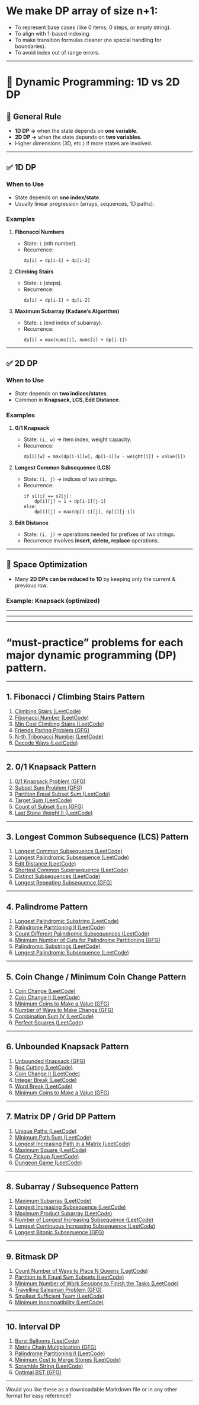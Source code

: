 

# We make DP array of size n+1:

- To represent base cases (like 0 items, 0 steps, or empty string).
- To align with 1-based indexing.
- To make transition formulas cleaner (no special handling for boundaries).
- To avoid index out of range errors.

---
# 📘 Dynamic Programming: 1D vs 2D DP

## 🔹 General Rule
- **1D DP →** when the state depends on **one variable**.  
- **2D DP →** when the state depends on **two variables**.  
- Higher dimensions (3D, etc.) if more states are involved.  

---

## ✅ 1D DP
### When to Use
- State depends on **one index/state**.  
- Usually linear progression (arrays, sequences, 1D paths).  

### Examples
1. **Fibonacci Numbers**  
   - State: `i` (nth number).  
   - Recurrence:  
     ``` 
     dp[i] = dp[i-1] + dp[i-2]
     ```

2. **Climbing Stairs**  
   - State: `i` (steps).  
   - Recurrence:  
     ``` 
     dp[i] = dp[i-1] + dp[i-2]
     ```

3. **Maximum Subarray (Kadane’s Algorithm)**  
   - State: `i` (end index of subarray).  
   - Recurrence:  
     ``` 
     dp[i] = max(nums[i], nums[i] + dp[i-1])
     ```

---

## ✅ 2D DP
### When to Use
- State depends on **two indices/states**.  
- Common in **Knapsack, LCS, Edit Distance**.  

### Examples
1. **0/1 Knapsack**  
   - State: `(i, w)` → item index, weight capacity.  
   - Recurrence:  
     ``` 
     dp[i][w] = max(dp[i-1][w], dp[i-1][w - weight[i]] + value[i])
     ```

2. **Longest Common Subsequence (LCS)**  
   - State: `(i, j)` → indices of two strings.  
   - Recurrence:  
     ```
     if s1[i] == s2[j]:
         dp[i][j] = 1 + dp[i-1][j-1]
     else:
         dp[i][j] = max(dp[i-1][j], dp[i][j-1])
     ```

3. **Edit Distance**  
   - State: `(i, j)` → operations needed for prefixes of two strings.  
   - Recurrence involves **insert, delete, replace** operations.  

---

## 🔹 Space Optimization
- Many **2D DPs can be reduced to 1D** by keeping only the current & previous row.  

### Example: Knapsack (optimized)  

---
---
---

# “must-practice” problems for each major dynamic programming (DP) pattern.
---

## 1. **Fibonacci / Climbing Stairs Pattern**

1. [Climbing Stairs (LeetCode)](https://leetcode.com/problems/climbing-stairs/)
2. [Fibonacci Number (LeetCode)](https://leetcode.com/problems/fibonacci-number/)
3. [Min Cost Climbing Stairs (LeetCode)](https://leetcode.com/problems/min-cost-climbing-stairs/)
4. [Friends Pairing Problem (GFG)](https://www.geeksforgeeks.org/friends-pairing-problem/)
5. [N-th Tribonacci Number (LeetCode)](https://leetcode.com/problems/n-th-tribonacci-number/)
6. [Decode Ways (LeetCode)](https://leetcode.com/problems/decode-ways/)

---

## 2. **0/1 Knapsack Pattern**

1. [0/1 Knapsack Problem (GFG)](https://www.geeksforgeeks.org/0-1-knapsack-problem-dp-10/)
2. [Subset Sum Problem (GFG)](https://www.geeksforgeeks.org/subset-sum-problem-dp-25/)
3. [Partition Equal Subset Sum (LeetCode)](https://leetcode.com/problems/partition-equal-subset-sum/)
4. [Target Sum (LeetCode)](https://leetcode.com/problems/target-sum/)
5. [Count of Subset Sum (GFG)](https://www.geeksforgeeks.org/count-of-subsets-with-sum-equal-to-x/)
6. [Last Stone Weight II (LeetCode)](https://leetcode.com/problems/last-stone-weight-ii/)

---

## 3. **Longest Common Subsequence (LCS) Pattern**

1. [Longest Common Subsequence (LeetCode)](https://leetcode.com/problems/longest-common-subsequence/)
2. [Longest Palindromic Subsequence (LeetCode)](https://leetcode.com/problems/longest-palindromic-subsequence/)
3. [Edit Distance (LeetCode)](https://leetcode.com/problems/edit-distance/)
4. [Shortest Common Supersequence (LeetCode)](https://leetcode.com/problems/shortest-common-supersequence/)
5. [Distinct Subsequences (LeetCode)](https://leetcode.com/problems/distinct-subsequences/)
6. [Longest Repeating Subsequence (GFG)](https://www.geeksforgeeks.org/longest-repeating-subsequence/)

---

## 4. **Palindrome Pattern**

1. [Longest Palindromic Substring (LeetCode)](https://leetcode.com/problems/longest-palindromic-substring/)
2. [Palindrome Partitioning II (LeetCode)](https://leetcode.com/problems/palindrome-partitioning-ii/)
3. [Count Different Palindromic Subsequences (LeetCode)](https://leetcode.com/problems/count-different-palindromic-subsequences/)
4. [Minimum Number of Cuts for Palindrome Partitioning (GFG)](https://www.geeksforgeeks.org/minimum-number-of-cuts-needed-for-a-palindrome-partition/)
5. [Palindromic Substrings (LeetCode)](https://leetcode.com/problems/palindromic-substrings/)
6. [Longest Palindromic Subsequence (LeetCode)](https://leetcode.com/problems/longest-palindromic-subsequence/)

---

## 5. **Coin Change / Minimum Coin Change Pattern**

1. [Coin Change (LeetCode)](https://leetcode.com/problems/coin-change/)
2. [Coin Change II (LeetCode)](https://leetcode.com/problems/coin-change-ii/)
3. [Minimum Coins to Make a Value (GFG)](https://www.geeksforgeeks.org/find-minimum-number-of-coins-that-make-a-change/)
4. [Number of Ways to Make Change (GFG)](https://www.geeksforgeeks.org/coin-change-dp-7/)
5. [Combination Sum IV (LeetCode)](https://leetcode.com/problems/combination-sum-iv/)
6. [Perfect Squares (LeetCode)](https://leetcode.com/problems/perfect-squares/)

---

## 6. **Unbounded Knapsack Pattern**

1. [Unbounded Knapsack (GFG)](https://www.geeksforgeeks.org/unbounded-knapsack-repetition-items-allowed/)
2. [Rod Cutting (LeetCode)](https://leetcode.com/problems/minimum-cost-to-cut-a-stick/)
3. [Coin Change II (LeetCode)](https://leetcode.com/problems/coin-change-ii/)
4. [Integer Break (LeetCode)](https://leetcode.com/problems/integer-break/)
5. [Word Break (LeetCode)](https://leetcode.com/problems/word-break/)
6. [Minimum Coins to Make a Value (GFG)](https://www.geeksforgeeks.org/find-minimum-number-of-coins-that-make-a-change/)

---

## 7. **Matrix DP / Grid DP Pattern**

1. [Unique Paths (LeetCode)](https://leetcode.com/problems/unique-paths/)
2. [Minimum Path Sum (LeetCode)](https://leetcode.com/problems/minimum-path-sum/)
3. [Longest Increasing Path in a Matrix (LeetCode)](https://leetcode.com/problems/longest-increasing-path-in-a-matrix/)
4. [Maximum Square (LeetCode)](https://leetcode.com/problems/maximal-square/)
5. [Cherry Pickup (LeetCode)](https://leetcode.com/problems/cherry-pickup/)
6. [Dungeon Game (LeetCode)](https://leetcode.com/problems/dungeon-game/)

---

## 8. **Subarray / Subsequence Pattern**

1. [Maximum Subarray (LeetCode)](https://leetcode.com/problems/maximum-subarray/)
2. [Longest Increasing Subsequence (LeetCode)](https://leetcode.com/problems/longest-increasing-subsequence/)
3. [Maximum Product Subarray (LeetCode)](https://leetcode.com/problems/maximum-product-subarray/)
4. [Number of Longest Increasing Subsequence (LeetCode)](https://leetcode.com/problems/number-of-longest-increasing-subsequence/)
5. [Longest Continuous Increasing Subsequence (LeetCode)](https://leetcode.com/problems/longest-continuous-increasing-subsequence/)
6. [Longest Bitonic Subsequence (GFG)](https://www.geeksforgeeks.org/longest-bitonic-subsequence-dp-15/)

---

## 9. **Bitmask DP**

1. [Count Number of Ways to Place N Queens (LeetCode)](https://leetcode.com/problems/n-queens-ii/)
2. [Partition to K Equal Sum Subsets (LeetCode)](https://leetcode.com/problems/partition-to-k-equal-sum-subsets/)
3. [Minimum Number of Work Sessions to Finish the Tasks (LeetCode)](https://leetcode.com/problems/minimum-number-of-work-sessions-to-finish-the-tasks/)
4. [Travelling Salesman Problem (GFG)](https://www.geeksforgeeks.org/travelling-salesman-problem-set-1/)
5. [Smallest Sufficient Team (LeetCode)](https://leetcode.com/problems/smallest-sufficient-team/)
6. [Minimum Incompatibility (LeetCode)](https://leetcode.com/problems/minimum-incompatibility/)

---

## 10. **Interval DP**

1. [Burst Balloons (LeetCode)](https://leetcode.com/problems/burst-balloons/)
2. [Matrix Chain Multiplication (GFG)](https://www.geeksforgeeks.org/matrix-chain-multiplication-dp-8/)
3. [Palindrome Partitioning II (LeetCode)](https://leetcode.com/problems/palindrome-partitioning-ii/)
4. [Minimum Cost to Merge Stones (LeetCode)](https://leetcode.com/problems/minimum-cost-to-merge-stones/)
5. [Scramble String (LeetCode)](https://leetcode.com/problems/scramble-string/)
6. [Optimal BST (GFG)](https://www.geeksforgeeks.org/optimal-binary-search-tree-dp-24/)

---

Would you like these as a downloadable Markdown file or in any other format for easy reference?

